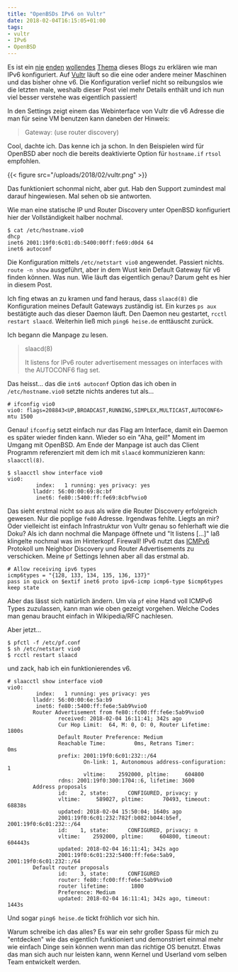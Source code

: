 ```yaml
---
title: "OpenBSDs IPv6 on Vultr"
date: 2018-02-04T16:15:05+01:00
tags:
- vultr
- IPv6
- OpenBSD
---
```


Es ist ein [nie](/blog/2014/10/09/openbsd-ipv6/)
[enden](/blog/2014/12/18/router-advertisments-in-openbsd/)
[wollendes](/blog/2016/06/26/ipv6-fuer-hue-bridge/)
[Thema](/blog/2008/12/17/ipv6/) dieses Blogs zu erklären wie man IPv6
konfiguriert. Auf [Vultr](https://vultr.com) läuft so die eine oder andere
meiner Maschinen und das bisher ohne v6. Die Konfiguration verlief nicht so
reibungslos wie die letzten male, weshalb dieser Post viel mehr Details enthält
und ich nun viel besser verstehe was eigentlich passiert!

In den Settings zeigt einem das Webinterface von Vultr die
v6 Adresse die man für seine VM benutzen kann daneben der Hinweis:

> Gateway: (use router discovery)

Cool, dachte ich. Das kenne ich ja schon. In den Beispielen wird für
OpenBSD aber noch die bereits deaktivierte Option für `hostname.if`
`rtsol` empfohlen.

{{< figure src="/uploads/2018/02/vultr.png" >}}

Das funktioniert schonmal nicht, aber gut. Hab den Support zumindest mal
darauf hingewiesen. Mal sehen ob sie antworten.

Wie man eine statische IP und Router Discovery unter OpenBSD konfiguriert
hier der Vollständigkeit halber nochmal.

```
$ cat /etc/hostname.vio0
dhcp
inet6 2001:19f0:6c01:db:5400:00ff:fe69:d0d4 64
inet6 autoconf
```

Die Konfiguration mittels `/etc/netstart vio0` angewendet. Passiert
nichts. `route -n show` ausgeführt, aber in dem Wust kein Default Gateway
für v6 finden können. Was nun. Wie läuft das eigentlich genau? Darum geht
es hier in diesem Post.

Ich fing etwas an zu kramen und fand heraus, dass `slaacd(8)` die
Konfiguration meines Default Gateways zuständig ist. Ein kurzes `ps aux`
bestätigte auch das dieser Daemon läuft. Den Daemon neu gestartet, `rcctl restart
slaacd`. Weiterhin ließ mich `ping6 heise.de` enttäuscht zurück.

Ich begann die Manpage zu lesen.

> slaacd(8)
>
> It listens for IPv6 router advertisement messages on interfaces
> with the AUTOCONF6 flag set.

Das heisst... das die `int6 autoconf` Option das ich oben in
`/etc/hostname.vio0` setzte nichts anderes tut als...

```
# ifconfig vio0
vio0: flags=208843<UP,BROADCAST,RUNNING,SIMPLEX,MULTICAST,AUTOCONF6> mtu 1500
```

Genau! `ifconfig` setzt einfach nur das Flag am Interface, damit ein
Daemon es später wieder finden kann. Wieder so ein "Aha, geil!" Moment im
Umgang mit OpenBSD. Am Ende der Manpage ist auch das Client Programm
referenziert mit dem ich mit `slaacd` kommunizieren kann: `slaacctl(8)`.

```
$ slaacctl show interface vio0
vio0:
         index:   1 running: yes privacy: yes
        lladdr: 56:00:00:69:8c:bf
         inet6: fe80::5400:ff:fe69:8cbf%vio0
```

Das sieht erstmal nicht so aus als wäre die Router Discovery erfolgreich
gewesen. Nur die poplige `fe80` Adresse. Irgendwas fehlte. Liegts an mir?
Oder vielleicht ist einfach Infrastruktur von Vultr genau so fehlerhaft
wie die Doku? Als ich dann nochmal die Manpage öffnete und "It listens [...]"
laß klingelte nochmal was im Hinterkopf. Firewall! IPv6 nutzt das
[ICMPv6](https://en.wikipedia.org/wiki/Internet_Control_Message_Protocol_version_6)
Protokoll um Neighbor Discovery und Router Advertisements zu verschicken.
Meine `pf` Settings lehnen aber all das erstmal ab.

```
# Allow receiving ipv6 types
icmp6types = "{128, 133, 134, 135, 136, 137}"
pass in quick on $extif inet6 proto ipv6-icmp icmp6-type $icmp6types keep state
```

Aber das lässt sich natürlich ändern. Um via `pf` eine Hand voll ICMPv6
Types zuzulassen, kann man wie oben gezeigt vorgehen. Welche Codes man
genau braucht einfach in Wikipedia/RFC nachlesen.

Aber jetzt...

```
$ pfctl -f /etc/pf.conf
$ sh /etc/netstart vio0
$ rcctl restart slaacd
```

und zack, hab ich ein funktionierendes v6.


```
# slaacctl show interface vio0
vio0:
         index:   1 running: yes privacy: yes
        lladdr: 56:00:00:6e:5a:b9
         inet6: fe80::5400:ff:fe6e:5ab9%vio0
        Router Advertisement from fe80::fc00:ff:fe6e:5ab9%vio0
                received: 2018-02-04 16:11:41; 342s ago
                Cur Hop Limit:  64, M: 0, O: 0, Router Lifetime:  1800s
                Default Router Preference: Medium
                Reachable Time:         0ms, Retrans Timer:         0ms
                prefix: 2001:19f0:6c01:232::/64
                        On-link: 1, Autonomous address-configuration: 1
                        vltime:    2592000, pltime:     604800
                rdns: 2001:19f0:300:1704::6, lifetime: 3600
        Address proposals
                id:    2, state:      CONFIGURED, privacy: y
                vltime:     589027, pltime:      70493, timeout:      68838s
                updated: 2018-02-04 15:50:04; 1640s ago
                2001:19f0:6c01:232:782f:b082:b044:b5ef, 2001:19f0:6c01:232::/64
                id:    1, state:      CONFIGURED, privacy: n
                vltime:    2592000, pltime:     604800, timeout:     604443s
                updated: 2018-02-04 16:11:41; 342s ago
                2001:19f0:6c01:232:5400:ff:fe6e:5ab9, 2001:19f0:6c01:232::/64
        Default router proposals
                id:    3, state:      CONFIGURED
                router: fe80::fc00:ff:fe6e:5ab9%vio0
                router lifetime:       1800
                Preference: Medium
                updated: 2018-02-04 16:11:41; 342s ago, timeout:       1443s
```


Und sogar `ping6 heise.de` tickt fröhlich vor sich hin.

Warum schreibe ich das alles? Es war ein sehr großer Spass für mich zu
"entdecken" wie das eigentlich funktioniert und demonstriert einmal mehr
wie einfach Dinge sein können wenn man das richtige OS benutzt. Etwas das
man sich auch nur leisten kann, wenn
Kernel und Userland vom selben Team entwickelt werden.

